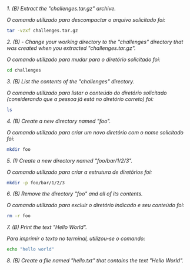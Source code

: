 _1. (B) Extract the "challenges.tar.gz" archive._

_O comando utilizado para descompactar o arquivo solicitado foi:_

```sh
tar -vzxf challenges.tar.gz
```

_2. (B) - Change your working directory to the "challenges" directory that was created when you extracted "challenges.tar.gz"._

_O comando utilizado para mudar para o diretório solicitado foi:_

```sh
cd challenges
```

_3. (B) List the contents of the "challenges" directory._

_O comando utilizado para listar o conteúdo do diretório solicitado (considerando que a pessoa já está no diretório correto) foi:_

```sh
ls
```

_4. (B) Create a new directory named "foo"._

_O comando utilizado para criar um novo diretório com o nome solicitado foi:_

```sh
mkdir foo
```

_5. (I) Create a new directory named "foo/bar/1/2/3"._

_O comando utilizado para criar a estrutura de diretórios foi:_

```sh
mkdir -p foo/bar/1/2/3
```

_6. (B) Remove the directory "foo" and all of its contents._

_O comando utilizado para excluir o diretório indicado e seu conteúdo foi:_

```sh
rm -r foo
```

_7. (B) Print the text "Hello World"._

_Para imprimir o texto no terminal, utilizou-se o comando:_

```sh
echo "hello world"
```

_8. (B) Create a file named "hello.txt" that contains the text "Hello World"._




